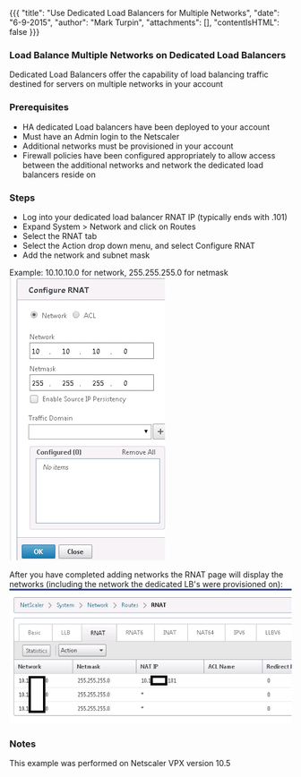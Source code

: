 {{{
  "title": "Use Dedicated Load Balancers for Multiple Networks",
  "date": "6-9-2015",
  "author": "Mark Turpin",
  "attachments": [],
  "contentIsHTML": false
}}}

### Load Balance Multiple Networks on Dedicated Load Balancers

Dedicated Load Balancers offer the capability of load balancing traffic destined for servers on multiple networks in your account

### Prerequisites

* HA dedicated Load balancers have been deployed to your account
* Must have an Admin login to the Netscaler
* Additional networks must be provisioned in your account
* Firewall policies have been configured appropriately to allow access between the additional networks and network the dedicated load balancers reside on

### Steps

* Log into your dedicated load balancer RNAT IP (typically ends with .101)
* Expand System > Network and click on Routes
* Select the RNAT tab
* Select the Action drop down menu, and select Configure RNAT
* Add the network and subnet mask

Example:  10.10.10.0 for network, 255.255.255.0 for netmask
![LB Menu](../images/loadbalance-additional-networks-1.png)

After you have completed adding networks the RNAT page will display the networks (including the network the dedicated LB's were provisioned on):
![LB Menu](../images/loadbalance-additional-networks-2.png)

### Notes

This example was performed on Netscaler VPX version 10.5
